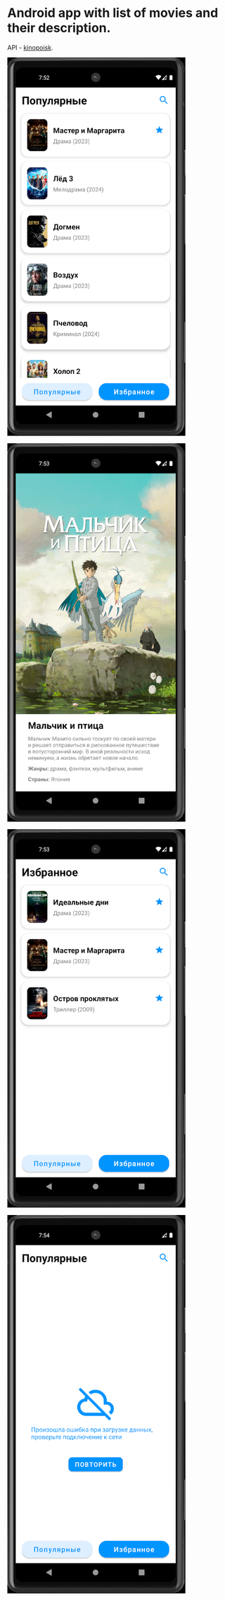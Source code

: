 # Android app with list of movies and their description.
API - [kinopoisk](https://kinopoiskapiunofficial.tech/).

![Populars](screenshots/populars.png)

![Description](screenshots/film_info.png)

![Favourites](screenshots/favourites.png)

![Network error](screenshots/network_error.png)
